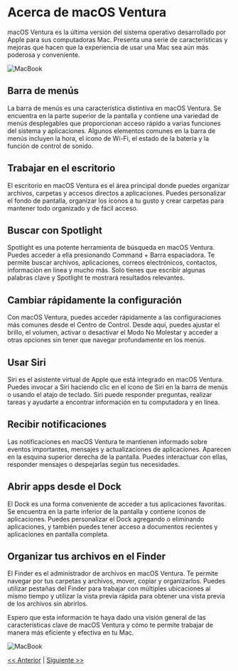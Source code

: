# Acerca de macOS Ventura

macOS Ventura es la última versión del sistema operativo desarrollado por Apple para sus computadoras Mac. Presenta una serie de características y mejoras que hacen que la experiencia de usar una Mac sea aún más poderosa y conveniente.


![MacBook](https://github.com/jorgeioslab/test/blob/main/IntroduccionMacOS/CapturaPantalla.png)

## Barra de menús

La barra de menús es una característica distintiva en macOS Ventura. Se encuentra en la parte superior de la pantalla y contiene una variedad de menús desplegables que proporcionan acceso rápido a varias funciones del sistema y aplicaciones. Algunos elementos comunes en la barra de menús incluyen la hora, el ícono de Wi-Fi, el estado de la batería y la función de control de sonido.

## Trabajar en el escritorio

El escritorio en macOS Ventura es el área principal donde puedes organizar archivos, carpetas y accesos directos a aplicaciones. Puedes personalizar el fondo de pantalla, organizar los íconos a tu gusto y crear carpetas para mantener todo organizado y de fácil acceso.

## Buscar con Spotlight

Spotlight es una potente herramienta de búsqueda en macOS Ventura. Puedes acceder a ella presionando Command + Barra espaciadora. Te permite buscar archivos, aplicaciones, correos electrónicos, contactos, información en línea y mucho más. Solo tienes que escribir algunas palabras clave y Spotlight te mostrará resultados relevantes.

## Cambiar rápidamente la configuración

Con macOS Ventura, puedes acceder rápidamente a las configuraciones más comunes desde el Centro de Control. Desde aquí, puedes ajustar el brillo, el volumen, activar o desactivar el Modo No Molestar y acceder a otras opciones sin tener que navegar profundamente en los menús.

## Usar Siri

Siri es el asistente virtual de Apple que está integrado en macOS Ventura. Puedes invocar a Siri haciendo clic en el ícono de Siri en la barra de menús o usando el atajo de teclado. Siri puede responder preguntas, realizar tareas y ayudarte a encontrar información en tu computadora y en línea.

## Recibir notificaciones

Las notificaciones en macOS Ventura te mantienen informado sobre eventos importantes, mensajes y actualizaciones de aplicaciones. Aparecen en la esquina superior derecha de la pantalla. Puedes interactuar con ellas, responder mensajes o despejarlas según tus necesidades.

## Abrir apps desde el Dock

El Dock es una forma conveniente de acceder a tus aplicaciones favoritas. Se encuentra en la parte inferior de la pantalla y contiene íconos de aplicaciones. Puedes personalizar el Dock agregando o eliminando aplicaciones, y también puedes tener acceso a documentos recientes y aplicaciones en pantalla completa.

## Organizar tus archivos en el Finder

El Finder es el administrador de archivos en macOS Ventura. Te permite navegar por tus carpetas y archivos, mover, copiar y organizarlos. Puedes utilizar pestañas del Finder para trabajar con múltiples ubicaciones al mismo tiempo y utilizar la vista previa rápida para obtener una vista previa de los archivos sin abrirlos.

Espero que esta información te haya dado una visión general de las características clave de macOS Ventura y cómo te permite trabajar de manera más eficiente y efectiva en tu Mac.

![MacBook](https://github.com/jorgeioslab/test/blob/main/IntroduccionMacOS/CapturaPanel.png)

[<< Anterior](../README.md) | [Siguiente >>](../IntroduccionPlayground)
